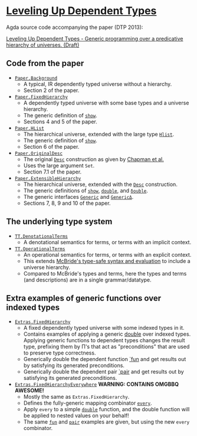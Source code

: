 [Leveling Up Dependent Types](https://github.com/larrytheliquid/leveling-up)
===========================

Agda source code accompanying the paper (DTP 2013):

[Leveling Up Dependent Types - Generic programming over a predicative hierarchy of universes. (Draft)](http://bit.ly/10chSXL)

Code from the paper
-------------------

* [`Paper.Background`](src/Paper/Background.agda)
  * A typical, IR dependently typed universe without a hierarchy.
  * Section 2 of the paper.
* [`Paper.FixedHierarchy`](src/Paper/FixedHierarchy.agda)
  * A dependently typed universe with some base types and a universe hierarchy.
  * The generic definition of [`show`](src/Paper/FixedHierarchy.agda#L99).
  * Sections 4 and 5 of the paper.
* [`Paper.HList`](src/Paper/HList.agda)
  * The hierarchical universe, extended with the large type [`Hlist`](src/Paper/HList.agda#L12).
  * The generic definition of [`show`](src/Paper/HList.agda#L96).
  * Section 6 of the paper.
* [`Paper.OriginalDesc`](src/Paper/OriginalDesc.agda)
  * The original [`Desc`](src/Paper/OriginalDesc.agda#L12) construction as given by [Chapman et al.](https://personal.cis.strath.ac.uk/pierreevariste.dagand/stuffs/levitation.pdf)
  * Uses the large argument `Set`.
  * Section 7.1 of the paper.
* [`Paper.ExtensibleHierarchy`](src/Paper/ExtensibleHierarchy.agda)
  * The hierarchical universe, extended with the [`Desc`](src/Paper/ExtensibleHierarchy.agda#L21) construction.
  * The generic definitions of [`show`](src/Paper/ExtensibleHierarchy.agda#L100), [`double`](src/Paper/ExtensibleHierarchy.agda#L254), and [`δouble`](src/Paper/ExtensibleHierarchy.agda#L311).
  * The generic interfaces [`Generic`](src/Paper/ExtensibleHierarchy.agda#L370) and [`GenericΔ`](src/Paper/ExtensibleHierarchy.agda#L424).
  * Sections 7, 8, 9 and 10 of the paper.

The underlying type system
--------------------------

* [`TT.DenotationalTerms`](src/TT/DenotationalTerms.agda)
  * A denotational semantics for terms, or terms with an implicit context.
* [`TT.OperationalTerms`](src/TT/OperationalTerms.agda)
  * An operational semantics for terms, or terms with an explicit context.   
  * This extends [McBride's type-safe syntax and evaluation](https://personal.cis.strath.ac.uk/conor.mcbride/pub/DepRep/DepRep.pdf) to include a universe hierarchy.
  * Compared to McBride's types and terms, here the types and terms (and descriptions) are in a single grammar/datatype.

Extra examples of generic functions over indexed types
------------------------------------------------------

* [`Extras.FixedHierarchy`](src/Extras/FixedHierarchy.agda)
  * A fixed dependently typed universe with some indexed types in it.
  * Contains examples of applying a generic [double](src/Extras/FixedHierarchy.agda#L81) over indexed types. Applying generic functions to dependent types changes the result type, prefixing them by Π's that act as "preconditions" that are used to preserve type correctness. 
  * Generically double the dependent function [`fun](src/Extras/FixedHierarchy.agda#L156) and get results out by satisfying its generated preconditions.
  * Generically double the dependent pair [`pair](src/Extras/FixedHierarchy.agda#L187) and get results out by satisfying its generated preconditions.
* [`Extras.FixedHierarchyEverywhere`](src/Extras/FixedHierarchyEverywhere.agda) **WARNING: CONTAINS OMGBBQ AWESOME!**
  * Mostly the same as `Extras.FixedHierarchy`.
  * Defines the fully-generic mapping combinator [`every`](src/Extras/FixedHierarchyEverywhere.agda#L82).
  * Apply `every` to a simple [`double`](src/Extras/FixedHierarchyEverywhere.agda#L145) function, and the double function will be applied to nested values on your behalf!
  * The same [`fun`](src/Extras/FixedHierarchyEverywhere.agda#L183-L189) and [`pair`](src/Extras/FixedHierarchyEverywhere.agda#L214-L218) examples are given, but using the new `every` combinator.

